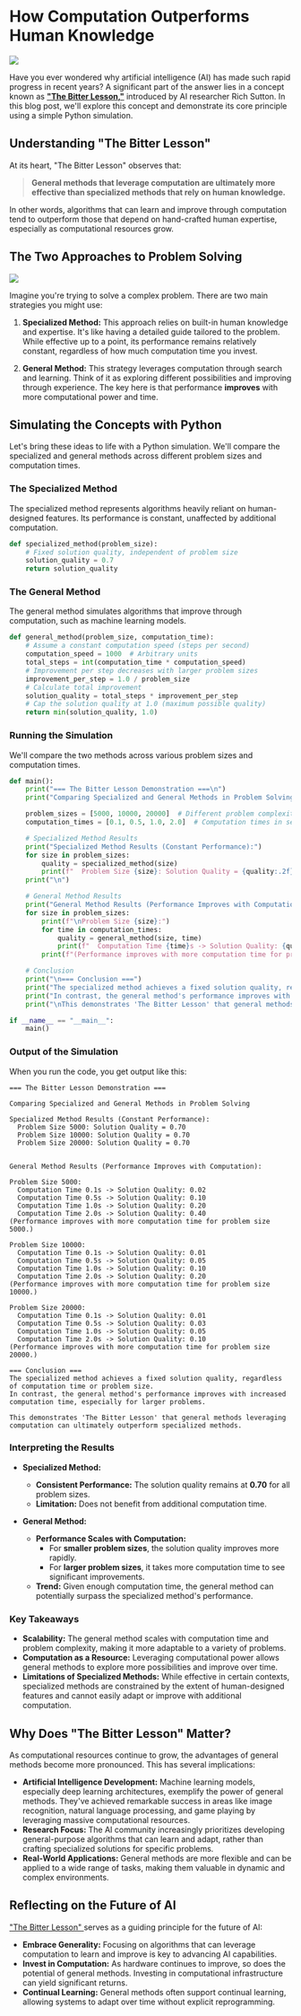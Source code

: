 # How Computation Outperforms Human Knowledge

![](https://ginimachine.com/wp-content/uploads/2021/09/Computer-Vs-Human-Which-One-is-Best-for-Risk-Managementpng.png)

Have you ever wondered why artificial intelligence (AI) has made such rapid progress in recent years? A significant part of the answer lies in a concept known as **["The Bitter Lesson,"](http://www.incompleteideas.net/IncIdeas/BitterLesson.html)** introduced by AI researcher Rich Sutton. In this blog post, we'll explore this concept and demonstrate its core principle using a simple Python simulation.

## Understanding "The Bitter Lesson"

At its heart, "The Bitter Lesson" observes that:

> **General methods that leverage computation are ultimately more effective than specialized methods that rely on human knowledge.**

In other words, algorithms that can learn and improve through computation tend to outperform those that depend on hand-crafted human expertise, especially as computational resources grow.

## The Two Approaches to Problem Solving
![](https://keoughp.wordpress.com/wp-content/uploads/2010/05/flowchart.jpg)

Imagine you're trying to solve a complex problem. There are two main strategies you might use:

1. **Specialized Method:** This approach relies on built-in human knowledge and expertise. It's like having a detailed guide tailored to the problem. While effective up to a point, its performance remains relatively constant, regardless of how much computation time you invest.

2. **General Method:** This strategy leverages computation through search and learning. Think of it as exploring different possibilities and improving through experience. The key here is that performance **improves** with more computational power and time.

## Simulating the Concepts with Python

Let's bring these ideas to life with a Python simulation. We'll compare the specialized and general methods across different problem sizes and computation times.

### The Specialized Method

The specialized method represents algorithms heavily reliant on human-designed features. Its performance is constant, unaffected by additional computation.

```python
def specialized_method(problem_size):
    # Fixed solution quality, independent of problem size
    solution_quality = 0.7
    return solution_quality
```

### The General Method

The general method simulates algorithms that improve through computation, such as machine learning models.

```python
def general_method(problem_size, computation_time):
    # Assume a constant computation speed (steps per second)
    computation_speed = 1000  # Arbitrary units
    total_steps = int(computation_time * computation_speed)
    # Improvement per step decreases with larger problem sizes
    improvement_per_step = 1.0 / problem_size
    # Calculate total improvement
    solution_quality = total_steps * improvement_per_step
    # Cap the solution quality at 1.0 (maximum possible quality)
    return min(solution_quality, 1.0)
```

### Running the Simulation

We'll compare the two methods across various problem sizes and computation times.

```python
def main():
    print("=== The Bitter Lesson Demonstration ===\n")
    print("Comparing Specialized and General Methods in Problem Solving\n")

    problem_sizes = [5000, 10000, 20000]  # Different problem complexities
    computation_times = [0.1, 0.5, 1.0, 2.0]  # Computation times in seconds

    # Specialized Method Results
    print("Specialized Method Results (Constant Performance):")
    for size in problem_sizes:
        quality = specialized_method(size)
        print(f"  Problem Size {size}: Solution Quality = {quality:.2f}")
    print("\n")

    # General Method Results
    print("General Method Results (Performance Improves with Computation):")
    for size in problem_sizes:
        print(f"\nProblem Size {size}:")
        for time in computation_times:
            quality = general_method(size, time)
            print(f"  Computation Time {time}s -> Solution Quality: {quality:.2f}")
        print(f"(Performance improves with more computation time for problem size {size}.)")

    # Conclusion
    print("\n=== Conclusion ===")
    print("The specialized method achieves a fixed solution quality, regardless of computation time or problem size.")
    print("In contrast, the general method's performance improves with increased computation time, especially for larger problems.")
    print("\nThis demonstrates 'The Bitter Lesson' that general methods leveraging computation can ultimately outperform specialized methods.\n")

if __name__ == "__main__":
    main()
```

### Output of the Simulation

When you run the code, you get output like this:

```
=== The Bitter Lesson Demonstration ===

Comparing Specialized and General Methods in Problem Solving

Specialized Method Results (Constant Performance):
  Problem Size 5000: Solution Quality = 0.70
  Problem Size 10000: Solution Quality = 0.70
  Problem Size 20000: Solution Quality = 0.70


General Method Results (Performance Improves with Computation):

Problem Size 5000:
  Computation Time 0.1s -> Solution Quality: 0.02
  Computation Time 0.5s -> Solution Quality: 0.10
  Computation Time 1.0s -> Solution Quality: 0.20
  Computation Time 2.0s -> Solution Quality: 0.40
(Performance improves with more computation time for problem size 5000.)

Problem Size 10000:
  Computation Time 0.1s -> Solution Quality: 0.01
  Computation Time 0.5s -> Solution Quality: 0.05
  Computation Time 1.0s -> Solution Quality: 0.10
  Computation Time 2.0s -> Solution Quality: 0.20
(Performance improves with more computation time for problem size 10000.)

Problem Size 20000:
  Computation Time 0.1s -> Solution Quality: 0.01
  Computation Time 0.5s -> Solution Quality: 0.03
  Computation Time 1.0s -> Solution Quality: 0.05
  Computation Time 2.0s -> Solution Quality: 0.10
(Performance improves with more computation time for problem size 20000.)

=== Conclusion ===
The specialized method achieves a fixed solution quality, regardless of computation time or problem size.
In contrast, the general method's performance improves with increased computation time, especially for larger problems.

This demonstrates 'The Bitter Lesson' that general methods leveraging computation can ultimately outperform specialized methods.
```

### Interpreting the Results

- **Specialized Method:**
  - **Consistent Performance:** The solution quality remains at **0.70** for all problem sizes.
  - **Limitation:** Does not benefit from additional computation time.

- **General Method:**
  - **Performance Scales with Computation:**
    - For **smaller problem sizes**, the solution quality improves more rapidly.
    - For **larger problem sizes**, it takes more computation time to see significant improvements.
  - **Trend:** Given enough computation time, the general method can potentially surpass the specialized method's performance.

### Key Takeaways

- **Scalability:** The general method scales with computation time and problem complexity, making it more adaptable to a variety of problems.
- **Computation as a Resource:** Leveraging computational power allows general methods to explore more possibilities and improve over time.
- **Limitations of Specialized Methods:** While effective in certain contexts, specialized methods are constrained by the extent of human-designed features and cannot easily adapt or improve with additional computation.

## Why Does "The Bitter Lesson" Matter?

As computational resources continue to grow, the advantages of general methods become more pronounced. This has several implications:

- **Artificial Intelligence Development:** Machine learning models, especially deep learning architectures, exemplify the power of general methods. They've achieved remarkable success in areas like image recognition, natural language processing, and game playing by leveraging massive computational resources.
- **Research Focus:** The AI community increasingly prioritizes developing general-purpose algorithms that can learn and adapt, rather than crafting specialized solutions for specific problems.
- **Real-World Applications:** General methods are more flexible and can be applied to a wide range of tasks, making them valuable in dynamic and complex environments.

## Reflecting on the Future of AI

["The Bitter Lesson" ](http://www.incompleteideas.net/IncIdeas/BitterLesson.html)serves as a guiding principle for the future of AI:

- **Embrace Generality:** Focusing on algorithms that can leverage computation to learn and improve is key to advancing AI capabilities.
- **Invest in Computation:** As hardware continues to improve, so does the potential of general methods. Investing in computational infrastructure can yield significant returns.
- **Continual Learning:** General methods often support continual learning, allowing systems to adapt over time without explicit reprogramming.
